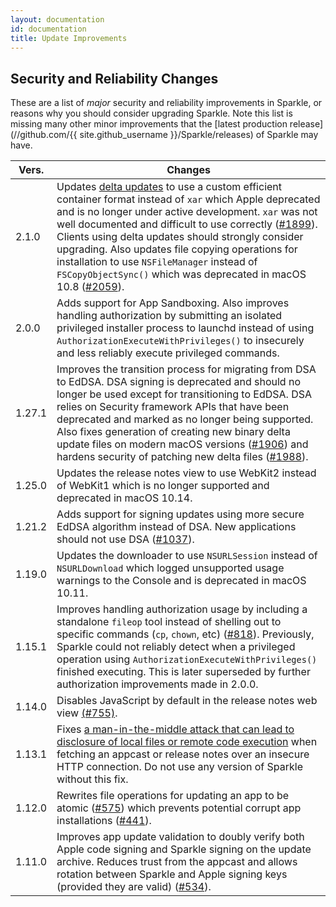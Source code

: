 ```yaml
---
layout: documentation
id: documentation
title: Update Improvements
---
```

## Security and Reliability Changes

These are a list of *major* security and reliability improvements in Sparkle, or reasons why you should consider upgrading Sparkle. Note this list is missing many other minor improvements that the [latest production release](//github.com/{{ site.github_username }}/Sparkle/releases) of Sparkle may have.

| Vers.         | Changes                                                                                                                                |
| --------------- | -------------------------------------------------------------------------------------------------------------------------------------- |
| 2.1.0           | Updates [delta updates](https://sparkle-project.org/documentation/delta-updates/) to use a custom efficient container format instead of `xar` which Apple deprecated and is no longer under active development. `xar` was not well documented and difficult to use correctly ([#1899](https://github.com/sparkle-project/Sparkle/issues/1899)). Clients using delta updates should strongly consider upgrading. Also updates file copying operations for installation to use `NSFileManager` instead of `FSCopyObjectSync()` which was deprecated in macOS 10.8 ([#2059](https://github.com/sparkle-project/Sparkle/pull/2059)).                        |
| 2.0.0           | Adds support for App Sandboxing. Also improves handling authorization by submitting an isolated privileged installer process to launchd instead of using `AuthorizationExecuteWithPrivileges()` to insecurely and less reliably execute privileged commands.                                                  |
| 1.27.1          | Improves the transition process for migrating from DSA to EdDSA. DSA signing is deprecated and should no longer be used except for transitioning to EdDSA. DSA relies on Security framework APIs that have been deprecated and marked as no longer being supported. Also fixes generation of creating new binary delta update files on modern macOS versions ([#1906](https://github.com/sparkle-project/Sparkle/pull/1906)) and hardens security of patching new delta files ([#1988](https://github.com/sparkle-project/Sparkle/pull/1988)).                                                                                                            |
| 1.25.0          | Updates the release notes view to use WebKit2 instead of WebKit1 which is no longer supported and deprecated in macOS 10.14.           |
| 1.21.2          | Adds support for signing updates using more secure EdDSA algorithm instead of DSA. New applications should not use DSA ([#1037](https://github.com/sparkle-project/Sparkle/issues/1037)).                                                                                                                     |
| 1.19.0          | Updates the downloader to use `NSURLSession` instead of `NSURLDownload` which logged unsupported usage warnings to the Console and is deprecated in macOS 10.11.      |
| 1.15.1          | Improves handling authorization usage by including a standalone `fileop` tool instead of shelling out to specific commands (`cp`, `chown`, etc) ([#818](https://github.com/sparkle-project/Sparkle/pull/818)). Previously, Sparkle could not reliably detect when a privileged operation using `AuthorizationExecuteWithPrivileges()` finished executing. This is later superseded by further authorization improvements made in 2.0.0.                    |
| 1.14.0          | Disables JavaScript by default in the release notes web view [(#755)](https://github.com/sparkle-project/Sparkle/pull/755).            |
| 1.13.1          | Fixes [a man-in-the-middle attack that can lead to disclosure of local files or remote code execution](https://vulnsec.com/2016/osx-apps-vulnerabilities/) when fetching an appcast or release notes over an insecure HTTP connection. Do not use any version of Sparkle without this fix. |
| 1.12.0          | Rewrites file operations for updating an app to be atomic ([#575](https://github.com/sparkle-project/Sparkle/pull/575)) which prevents potential corrupt app installations ([#441](https://github.com/sparkle-project/Sparkle/issues/441)).                                                                 |
| 1.11.0          | Improves app update validation to doubly verify both Apple code signing and Sparkle signing on the update archive. Reduces trust from the appcast and allows rotation between Sparkle and Apple signing keys (provided they are valid) ([#534](https://github.com/sparkle-project/Sparkle/pull/534)).        |
